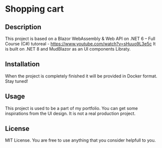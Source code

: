 # Shopping cart

## Description

This project is based on a Blazor WebAssembly & Web API on .NET 6 – Full Course (C#) tutoreal - https://www.youtube.com/watch?v=sHuuo9L3e5c
It is built on .NET 8 and MudBlazor as an UI components Libraty.

## Installation

When the project is completely finished it will be provided in Docker format. Stay tuned!

## Usage

This project is used to be a part of my portfolio. You can get some inspirations from the UI design.
It is not a real production project.

## License

MIT License. 
You are free to use anything that you consider helpfull to you.
